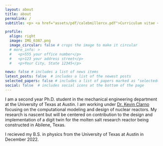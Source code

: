 ```yaml
---
layout: about
title: about
permalink: /
subtitle: <p> <a href="assets/pdf/calebmillercv.pdf">Curriculum vitae </a> </p>

profile:
  align: right
  image: IMG_6387.png
  image_circular: false # crops the image to make it circular
  # more_info: >
  #   <p>555 your office number</p>
  #   <p>123 your address street</p>
  #   <p>Your City, State 12345</p>

news: false # includes a list of news items
latest_posts: false  # includes a list of the newest posts
selected_papers: false # includes a list of papers marked as "selected={true}"
social: false  # includes social icons at the bottom of the page
---
```

I am a second year Ph.D. student in the mechanical engineering department at the University of Texas at Austin. I am working under [Dr. Kevin Clarno](https://sites.utexas.edu/clarno/) focusing on the computational modeling and design of nuclear reactors. My research is nascent but will be centered on contribution to the design and implementation of a digit twin for the molten salt research reactor being constructed in Abilene, Texas.

I recieved my B.S. in physics from the University of Texas at Austin in December 2022.
